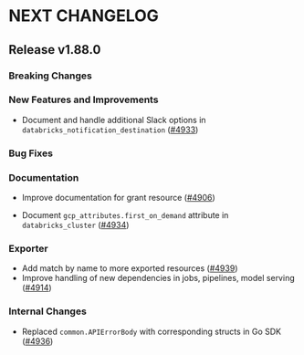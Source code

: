 # NEXT CHANGELOG

## Release v1.88.0

### Breaking Changes

### New Features and Improvements

* Document and handle additional Slack options in `databricks_notification_destination` ([#4933](https://github.com/databricks/terraform-provider-databricks/pull/4933))

### Bug Fixes

### Documentation
* Improve documentation for grant resource ([#4906](https://github.com/databricks/terraform-provider-databricks/pull/4935))

* Document `gcp_attributes.first_on_demand` attribute in `databricks_cluster` ([#4934](https://github.com/databricks/terraform-provider-databricks/pull/4934))

### Exporter

* Add match by name to more exported resources ([#4939](https://github.com/databricks/terraform-provider-databricks/pull/4939))
* Improve handling of new dependencies in jobs, pipelines, model serving ([#4914](https://github.com/databricks/terraform-provider-databricks/pull/4914))

### Internal Changes

* Replaced `common.APIErrorBody` with corresponding structs in Go SDK ([#4936](https://github.com/databricks/terraform-provider-databricks/pull/4936))
